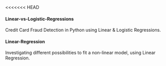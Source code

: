 <<<<<<< HEAD
#### Linear-vs-Logistic-Regressions
Credit Card Fraud Detection in Python using Linear & Logistic Regressions.


#### Linear-Regression
Investigating different possibilities to fit a non-linear model, using Linear Regression.
